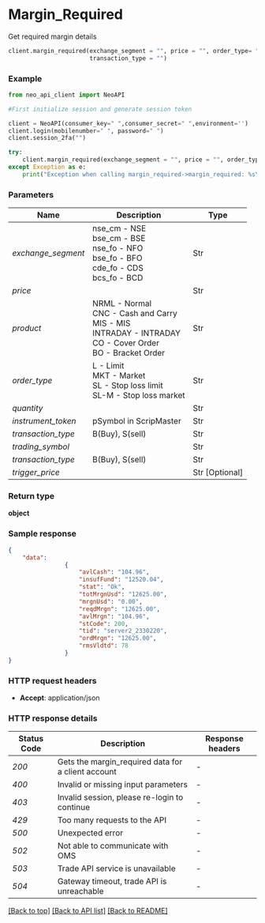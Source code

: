 # **Margin_Required**
Get required margin details

```python
client.margin_required(exchange_segment = "", price = "", order_type= "", product = "", quantity = "", instrument_token = "",
                       transaction_type = "")
```

### Example

```python
from neo_api_client import NeoAPI

#First initialize session and generate session token

client = NeoAPI(consumer_key=" ",consumer_secret=" ",environment='')
client.login(mobilenumber=" ", password=" ")
client.session_2fa("")

try:
    client.margin_required(exchange_segment = "", price = "", order_type= "", product = "",   quantity = "", instrument_token = "",  transaction_type = "")
except Exception as e:
    print("Exception when calling margin_required->margin_required: %s\n" % e)
```

### Parameters

| Name               | Description                                                                                                              | Type           |
|--------------------|--------------------------------------------------------------------------------------------------------------------------|----------------|
| *exchange_segment* | nse_cm - NSE<br/>bse_cm - BSE<br/>nse_fo - NFO<br/>bse_fo - BFO<br/>cde_fo - CDS<br/>bcs_fo - BCD                        | Str            |
| *price*            |                                                                                                                          | Str            |
| *product*          | NRML - Normal<br/>CNC - Cash and Carry<br/>MIS - MIS<br/>INTRADAY - INTRADAY<br/>CO - Cover Order<br/>BO - Bracket Order | Str            |
| *order_type*       | L - Limit<br/>MKT - Market<br/>SL - Stop loss limit<br/>SL-M - Stop loss market                                          | Str            |
| *quantity*         |                                                                                                                          | Str            |
| *instrument_token* | pSymbol in ScripMaster                                                                                                   | Str            |
| *transaction_type* | B(Buy), S(sell)                                                                                                          | Str            |
| *trading_symbol*   |                                                                                                                          | Str            |
| *transaction_type* | B(Buy), S(sell)                                                                                                          | Str            |
| *trigger_price*    |                                                                                                                          | Str [Optional] |


### Return type

**object**

### Sample response

```json
{
    "data": 
                {
                    "avlCash": "104.96", 
                    "insufFund": "12520.04", 
                    "stat": "Ok", 
                    "totMrgnUsd": "12625.00", 
                    "mrgnUsd": "0.00", 
                    "reqdMrgn": "12625.00", 
                    "avlMrgn": "104.96", 
                    "stCode": 200, 
                    "tid": "server2_2330220", 
                    "ordMrgn": "12625.00", 
                    "rmsVldtd": 78
                }
}
```

### HTTP request headers

 - **Accept**: application/json

### HTTP response details
| Status Code | Description                                           | Response headers |
|-------------|-------------------------------------------------------|------------------|
| *200*       | Gets the margin_required data for a client account    | -                |
| *400*       | Invalid or missing input parameters                   | -                |
| *403*       | Invalid session, please re-login to continue          | -                |
| *429*       | Too many requests to the API                          | -                |
| *500*       | Unexpected error                                      | -                |
| *502*       | Not able to communicate with OMS                      | -                |
| *503*       | Trade API service is unavailable                      | -                |
| *504*       | Gateway timeout, trade API is unreachable             | -                |

[[Back to top]](#) [[Back to API list]](../README.md#documentation-for-api-endpoints)  [[Back to README]](../README.md)
